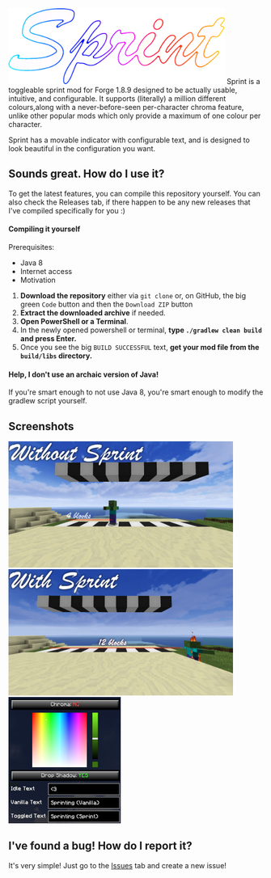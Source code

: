 <img src="assets/banner.png" alt="Sprint's Logo" height="150px"/>
Sprint is a toggleable sprint mod for Forge 1.8.9 designed to be actually usable, intuitive, and configurable. It supports (literally) 
a million different colours,along with a never-before-seen per-character chroma feature, unlike other popular mods which only provide 
a maximum of one colour per character.

Sprint has a movable indicator with configurable text, and is designed to look beautiful in the configuration you want.


## Sounds great. How do I use it?

To get the latest features, you can compile this repository yourself.
You can also check the Releases tab, if there happen to be any new releases that I've compiled specifically for you :)

#### Compiling it yourself

Prerequisites:
 - Java 8
 - Internet access
 - Motivation


1. **Download the repository** either via `git clone` or, on GitHub, the big green `Code` button and then the `Download ZIP` button
2. **Extract the downloaded archive** if needed.
3. **Open PowerShell or a Terminal**.
4. In the newly opened powershell or terminal, **type `./gradlew clean build` and press Enter.**
5. Once you see the big `BUILD SUCCESSFUL` text, **get your mod file from the `build/libs` directory.**

#### Help, I don't use an archaic version of Java!

If you're smart enough to not use Java 8, you're smart enough to modify the gradlew script yourself.

## Screenshots
<img src="assets/without.png" alt="Knockback without Sprint" height="250px"/>
<img src="assets/with.png" alt="Knockback with Sprint" height="250px"/>
<img src="assets/gui.png" alt="Sprint's Options Menu" height="250px"/>

## I've found a bug! How do I report it?

It's very simple! Just go to the [Issues](https://github.com/bluelhf/Sprint/issues) tab and create a new issue!
